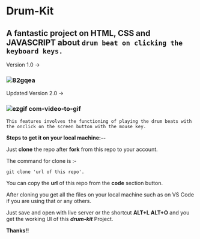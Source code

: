 # Drum-Kit
## A fantastic project on HTML,  CSS and  JAVASCRIPT about ```drum beat on clicking the keyboard keys.```
Version 1.0 ->
### ![82gqea](https://github.com/harshita795/Drum-Kit/assets/73014908/b45e65ea-2be9-4e70-8539-91d42fcc2368)

Updated Version 2.0 ->
### ![ezgif com-video-to-gif](https://github.com/harshita795/Drum-Kit/assets/73014908/6a4dc47a-f2e6-4c5f-a569-8b826d1a67cf)
 ```This features involves the functioning of playing the drum beats with the onclick on the screen button with the mouse key.```


**Steps to get it on your local machine:--**

Just **clone** the repo after **fork** from this repo to your account.

The command for clone is :-

```git clone 'url of this repo'.```

You can copy the **url** of this repo from the **code** section button.

After cloning you get all the files on your local machine such as on VS Code if you are using that or any others.

Just save and open with live server or the shortcut **ALT+L ALT+O** and you get the working UI of this ***drum-kit*** Project.

**Thanks!!**
